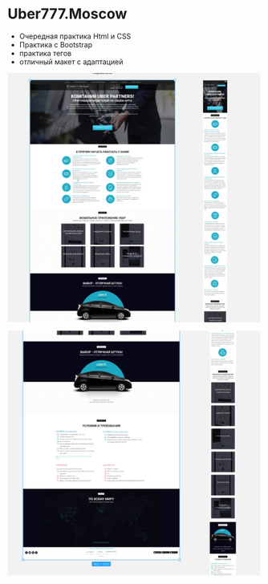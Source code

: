 # Uber777.Moscow

- Очередная практика Html и CSS
- Практика с Bootstrap
- практика тегов
- отличный макет с адаптацией

![Screenshot](https://github.com/ZeRcooI/Uber777.Moscow/blob/main/src/figma/Screenshot%201.jpg)

![Screenshot](https://github.com/ZeRcooI/Uber777.Moscow/blob/main/src/figma/Screenshot%202.jpg)
